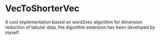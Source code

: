 # VecToShorterVec
A cool implementation based on word2vec algorithm for dimension reduction of tabular data, the algorithm extension has been developed by myself.
